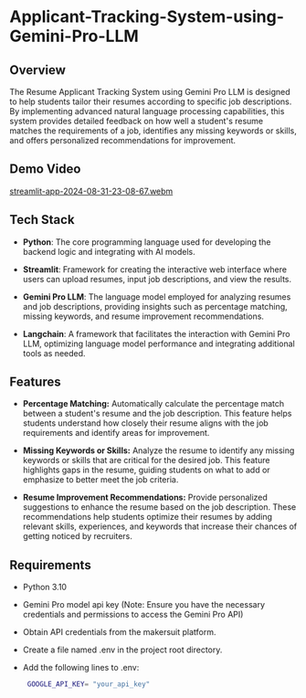 # Applicant-Tracking-System-using-Gemini-Pro-LLM

## Overview
The Resume Applicant Tracking System using Gemini Pro LLM is designed to help students tailor their resumes according to specific job descriptions. By implementing advanced natural language processing capabilities, this system provides detailed feedback on how well a student's resume matches the requirements of a job, identifies any missing keywords or skills, and offers personalized recommendations for improvement.

## Demo Video
[streamlit-app-2024-08-31-23-08-67.webm](https://github.com/user-attachments/assets/e3ec9a3d-93c1-478a-9509-c58c734b4cc1)

## Tech Stack
- **Python**: The core programming language used for developing the backend logic and integrating with AI models.
  
- **Streamlit**: Framework for creating the interactive web interface where users can upload resumes, input job descriptions, and view the results.
  
- **Gemini Pro LLM**: The language model employed for analyzing resumes and job descriptions, providing insights such as percentage matching, missing keywords, and resume improvement recommendations.
  
- **Langchain**: A framework that facilitates the interaction with Gemini Pro LLM, optimizing language model performance and integrating additional tools as needed.

## Features
- **Percentage Matching:** Automatically calculate the percentage match between a student's resume and the job description. This feature helps students understand how closely their resume aligns with the job requirements and identify areas for improvement.

- **Missing Keywords or Skills:** Analyze the resume to identify any missing keywords or skills that are critical for the desired job. This feature highlights gaps in the resume, guiding students on what to add or emphasize to better meet the job criteria.

- **Resume Improvement Recommendations:** Provide personalized suggestions to enhance the resume based on the job description. These recommendations help students optimize their resumes by adding relevant skills, experiences, and keywords that increase their chances of getting noticed by recruiters.

## Requirements
- Python 3.10
  
- Gemini Pro model api key (Note: Ensure you have the necessary credentials and permissions to access the Gemini Pro API)
  
- Obtain API credentials from the makersuit platform.

- Create a file named .env in the project root directory.

- Add the following lines to .env:
  ```bash
   GOOGLE_API_KEY= "your_api_key"
   ```
